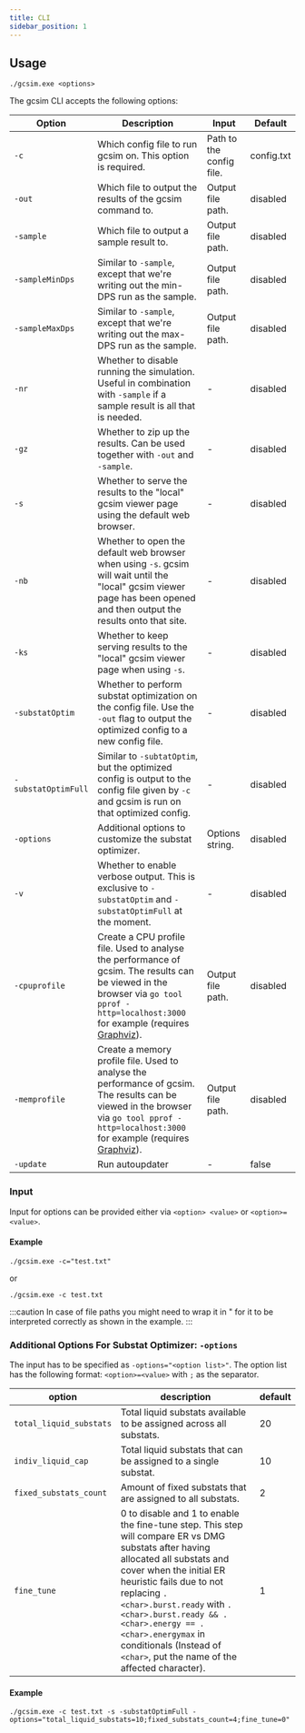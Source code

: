```yaml
---
title: CLI
sidebar_position: 1
---
```


## Usage

```
./gcsim.exe <options>
```

The gcsim CLI accepts the following options:

| Option | Description | Input | Default | 
| --- | --- | --- | --- |
| `-c` | Which config file to run gcsim on. This option is required. | Path to the config file. | config.txt | 
| `-out` | Which file to output the results of the gcsim command to. | Output file path. | disabled |
| `-sample` | Which file to output a sample result to. | Output file path. | disabled |
| `-sampleMinDps` | Similar to `-sample`, except that we're writing out the min-DPS run as the sample. | Output file path. | disabled |
| `-sampleMaxDps` | Similar to `-sample`, except that we're writing out the max-DPS run as the sample. | Output file path. | disabled |
| `-nr` | Whether to disable running the simulation. Useful in combination with `-sample` if a sample result is all that is needed. | - | disabled |
| `-gz` | Whether to zip up the results. Can be used together with `-out` and `-sample`. | - | disabled |
| `-s` | Whether to serve the results to the "local" gcsim viewer page using the default web browser. | - | disabled |
| `-nb` | Whether to open the default web browser when using `-s`. gcsim will wait until the "local" gcsim viewer page has been opened and then output the results onto that site. | - | disabled | 
| `-ks` | Whether to keep serving results to the "local" gcsim viewer page when using `-s`. | - | disabled | 
| `-substatOptim` | Whether to perform substat optimization on the config file. Use the `-out` flag to output the optimized config to a new config file. | - | disabled | 
| `-substatOptimFull` | Similar to `-subtatOptim`, but the optimized config is output to the config file given by `-c` and gcsim is run on that optimized config. | - | disabled |
| `-options` | Additional options to customize the substat optimizer. | Options string. | disabled |
| `-v` | Whether to enable verbose output. This is exclusive to `-substatOptim` and `-substatOptimFull` at the moment. | - | disabled |
| `-cpuprofile` | Create a CPU profile file. Used to analyse the performance of gcsim. The results can be viewed in the browser via `go tool pprof -http=localhost:3000` for example (requires [Graphviz](https://graphviz.org/)). | Output file path. | disabled |
| `-memprofile` | Create a memory profile file. Used to analyse the performance of gcsim. The results can be viewed in the browser via `go tool pprof -http=localhost:3000` for example (requires [Graphviz](https://graphviz.org/)). | Output file path. | disabled | 
| `-update` | Run autoupdater | - | false |

### Input

Input for options can be provided either via `<option> <value>` or `<option>=<value>`.

#### Example

```
./gcsim.exe -c="test.txt"
```

or

```
./gcsim.exe -c test.txt
```

:::caution
In case of file paths you might need to wrap it in " for it to be interpreted correctly as shown in the example.
:::

### Additional Options For Substat Optimizer: `-options`

The input has to be specified as `-options="<option list>"`. 
The option list has the following format: `<option>=<value>` with `;` as the separator.

| option | description | default |
| --- | --- | --- |
| `total_liquid_substats` | Total liquid substats available to be assigned across all substats. | 20 |
| `indiv_liquid_cap` | Total liquid substats that can be assigned to a single substat. | 10 |  
| `fixed_substats_count` | Amount of fixed substats that are assigned to all substats. | 2 |
| `fine_tune` | 0 to disable and 1 to enable the fine-tune step. This step will compare ER vs DMG substats after having allocated all substats and cover when the initial ER heuristic fails due to not replacing `.<char>.burst.ready` with `.<char>.burst.ready && .<char>.energy == .<char>.energymax` in conditionals (Instead of `<char>`, put the name of the affected character). | 1 |

#### Example

```
./gcsim.exe -c test.txt -s -substatOptimFull -options="total_liquid_substats=10;fixed_substats_count=4;fine_tune=0"
```
